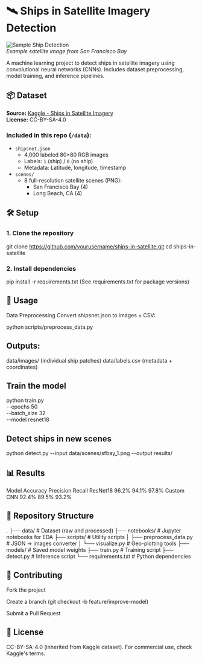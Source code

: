 # 🛰️ Ships in Satellite Imagery Detection

![Sample Ship Detection](data/scenes/sfbay_1.png)  
*Example satellite image from San Francisco Bay*

A machine learning project to detect ships in satellite imagery using convolutional neural networks (CNNs). Includes dataset preprocessing, model training, and inference pipelines.

## 📦 Dataset
**Source:** [Kaggle - Ships in Satellite Imagery](https://www.kaggle.com/datasets/rhammell/ships-in-satellite-imagery)  
**License:** CC-BY-SA-4.0  

### Included in this repo (`/data`):
- `shipsnet.json`  
  - 4,000 labeled 80×80 RGB images  
  - Labels: `1` (ship) / `0` (no ship)  
  - Metadata: Latitude, longitude, timestamp  
- `scenes/`  
  - 8 full-resolution satellite scenes (PNG):  
    - San Francisco Bay (4)  
    - Long Beach, CA (4)  

## 🛠️ Setup

### 1. Clone the repository

git clone https://github.com/yourusername/ships-in-satellite.git
cd ships-in-satellite

### 2. Install dependencies
pip install -r requirements.txt
(See requirements.txt for package versions)

## 🚀 Usage
Data Preprocessing
Convert shipsnet.json to images + CSV:

python scripts/preprocess_data.py

## Outputs:
data/images/ (individual ship patches)
data/labels.csv (metadata + coordinates)

## Train the model

python train.py \
  --epochs 50 \
  --batch_size 32 \
  --model resnet18
  
## Detect ships in new scenes
python detect.py --input data/scenes/sfbay_1.png --output results/

## 📊 Results

Model      	Accuracy	   Precision	Recall
ResNet18  	96.2%	       94.1%	    97.8%
Custom CNN	92.4%	       89.5%	    93.2%


## 📂 Repository Structure

.
├── data/                   # Dataset (raw and processed)
├── notebooks/              # Jupyter notebooks for EDA
├── scripts/                # Utility scripts
│   ├── preprocess_data.py  # JSON → images converter
│   └── visualize.py        # Geo-plotting tools
├── models/                 # Saved model weights
├── train.py                # Training script
├── detect.py               # Inference script
└── requirements.txt        # Python dependencies

## 🤝 Contributing
Fork the project

Create a branch (git checkout -b feature/improve-model)

Submit a Pull Request

## 📜 License
CC-BY-SA-4.0 (inherited from Kaggle dataset).
For commercial use, check Kaggle's terms.
